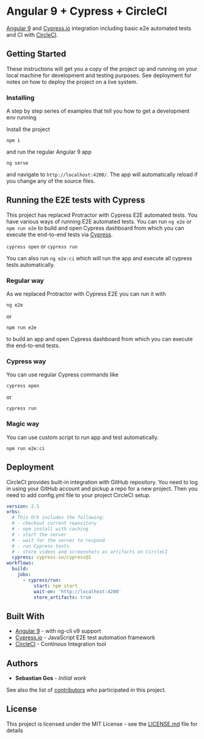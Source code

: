 # Angular 9 + Cypress + CircleCI

[Angular 9](https://www.angular.io) and [Cypress.io](https://www.cypress.io) integration including basic e2e automated tests and CI with [CircleCI](https://circleci.com).

## Getting Started

These instructions will get you a copy of the project up and running on your local machine for development and testing purposes. See deployment for notes on how to deploy the project on a live system.

### Installing

A step by step series of examples that tell you how to get a development env running

Install the project

```
npm i
```

and run the regular Angular 9 app

```
ng serve
```
and navigate to `http://localhost:4200/`. The app will automatically reload if you change any of the source files.
## Running the E2E tests with Cypress

This project has replaced Protractor with Cypress E2E automated tests. You have various ways of running E2E automated tests. You can run `ng e2e` or `npm run e2e` to build and open Cypress dashboard from which you can execute the end-to-end tests via [Cypress](http://www.protractortest.org/).

 `cypress open` or `cypress run` 

You can also run `ng e2e:ci` which will run the app and execute all cypress tests automatically.

### Regular way

As we replaced Protractor with Cypress E2E you can run it with

```
ng e2e
```
or
```
npm run e2e
```
to build an app and open Cypress dashboard from which you can execute the end-to-end tests.
### Cypress way

You can use regular Cypress commands like

```
cypress open
```
or
```
cypress run
```
### Magic way

You can use custom script to run app and test automatically.

```
npm run e2e:ci
```
## Deployment
CircleCI provides built-in integration with GitHub repository. You need to log in using your GitHub account and pickup a repo for a new project. Then you need to add config.yml file to your project CircleCI setup.

```YAML
version: 2.1
orbs:
  # This Orb includes the following:
  # - checkout current repository
  # - npm install with caching
  # - start the server
  # - wait for the server to respond
  # - run Cypress tests
  # - store videos and screenshots as artifacts on CircleCI
  cypress: cypress-io/cypress@1
workflows:
  build:
    jobs:
      - cypress/run:
          start: npm start
          wait-on: 'http://localhost:4200'
          store_artifacts: true
```

## Built With

* [Angular 9](https://www.angular.io) - with ng-cli v9 support
* [Cypress.io](https://www.cypress.io) - JavaScript E2E test automation framework
* [CircleCI](https://circleci.com) - Continous Integration tool

## Authors

* **Sebastian Gos** - *Initial work* 

See also the list of [contributors](https://github.com/your/project/contributors) who participated in this project.

## License

This project is licensed under the MIT License - see the [LICENSE.md](LICENSE.md) file for details
